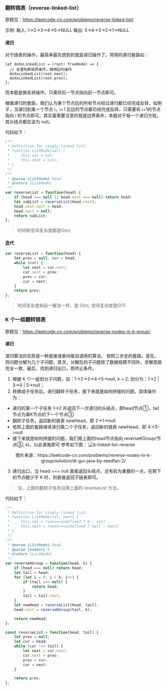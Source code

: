 ### 翻转链表（reverse-linked-list）

原题见：https://leetcode-cn.com/problems/reverse-linked-list/

示例:
输入: 1->2->3->4->5->NULL 
输出: 5->4->3->2->1->NULL

#### 递归
对于链表的操作，最简单最先想到的就是递归操作了。常用的递归套路如：
```JS
let doXxLinkedList = (root: TreeNode) => {
  // 这里判断临界条件，做相应的操作
  doXxLinkedList(root.next);
  doXxLinkedList(root.prev);
};
```

而本题是做反转操作，只需将后一节点指向前一节点即可。

根据递归的套路，我们认为某个节点后的所有节点经过递归都已经完成反转，如例子，当递归到某一个节点 i，i+1 后边的节点都已经完成反转，只需要将 i+1的节点指向 i 的节点即可。其实最需要注意的就是边界条件，本题对于每一个递归方程，其头结点都应该为 null。

代码如下：
```js
/**
 * Definition for singly-linked list.
 * function ListNode(val) {
 *     this.val = val;
 *     this.next = null;
 * }
 */
/**
 * @param {ListNode} head
 * @return {ListNode}
 */
var reverseList = function(head) {
    if (head === null || head.next === null) return head;
    let subList = reverseList(head.next);
    head.next.next = head;
    head.next = null;
    return subList;
};
```

> 时间和空间复杂度都是O(n)

#### 迭代

```js
var reverseList = function(head) {
    let prev = null, cur = head;
    while (cur) {
        let next = cur.next;
        cur.next = prev;
        prev = cur;
        cur = next;
    }
    return prev;
};
```

> 时间复杂度和前一解法一样，是 O(n), 空间复杂度是O(1)

### K 个一组翻转链表

原题见：https://leetcode-cn.com/problems/reverse-nodes-in-k-group/

#### 递归
递归算法的实质是一种直接或者间接自调用的算法。
按照三步走的套路，首先，将问题分解为几个子问题，其次，分解后的子问题除了数据规模不同外，求解思路完全一致，最后，找到递归出口，即终止条件。

1. 根据 K 个一组划分子问题，如：1->2->3->4->5->null, k = 2; 划分为：1->2 | 3->4 | 5->null；
2. 转换成子任务后，递归翻转子任务，接下来就是如何拼接的问题，具体操作为：
- 递归的第一个子任务 1->2 并返回下一次递归的头结点，即head节点①，tail 节点为第K节点的下一个节点③
- 翻转子任务，返回新的链表 newHead，即 2->1->null
- 依照上面的套路继续递归第二个子任务，返回新的链表 newHead，即 4->3->null
- 接下来就是如何拼接的问题，我们用上面的head节点指向 reverseKGroup(节点③, k)，以此类推即可
参考如下图：
![k-linked-list-reverse](https://pic.leetcode-cn.com/f63d5ca4d3f055ce8e4591c8bc51c288791f88da9ccec9617bc8bb51c26163a2.png)
<center>图片来源：https://leetcode-cn.com/problems/reverse-nodes-in-k-group/solution/di-gui-java-by-reedfan-2/</center>

3. 递归出口，当 head === null 直接返回头结点，还有较为重要的一点，在剩下的节点数少于 K 时，则直接返回子链表即可。

> 注，上面的翻转子任务沿用上面的 reverseList 方法。

代码如下：
```js
/**
 * Definition for singly-linked list.
 * function ListNode(val, next) {
 *     this.val = (val===undefined ? 0 : val)
 *     this.next = (next===undefined ? null : next)
 * }
 */
/**
 * @param {ListNode} head
 * @param {number} k
 * @return {ListNode}
 */
var reverseKGroup = function(head, k) {
    if (head === null) return head;
    let tail = head;
    for (let i = 0; i < k; i++) {
        if (tail === null) {
            return head;
        }
        tail = tail.next;
    }
    let newHead = reverseList(head, tail);
    head.next = reverseKGroup(tail, k);

    return newHead;
};

const reverseList = function(head, tail) {
    let prev = null;
    let cur = head;
    while (cur !== tail) {
        let next = cur.next;
        cur.next = prev;
        prev = cur;
        cur = next;
    }

    return prev;
};
```
